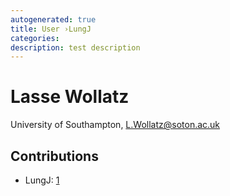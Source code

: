 ```yaml
---
autogenerated: true
title: User ›LungJ
categories: 
description: test description
---
```


Lasse Wollatz
=============

University of Southampton, L.Wollatz@soton.ac.uk

Contributions
-------------

-   LungJ: [1](http://imagej.net/LungJ)
